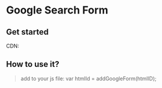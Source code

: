 # Google Search Form
## Get started
CDN:
><script src="https://cesardevelop.github.io/google-search-form.js"></script>
## How to use it?
>add to your js file: var htmlId = addGoogleForm(htmlID);
